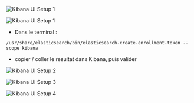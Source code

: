 

![Kibana UI Setup 1](https://github.com/kplr-training/Elastic-Ingest/assets/123651815/3d53fb3b-1d15-46c2-a808-7e36090e299e)

![Kibana UI Setup 1](https://github.com/kplr-training/Elastic-Ingest/assets/123651815/d50fe68f-ff4b-4b3c-96db-d11c6ab89b01)

- Dans le terminal : 
```
/usr/share/elasticsearch/bin/elasticsearch-create-enrollment-token --scope kibana
```

- copier / coller le resultat dans Kibana, puis valider 

![Kibana UI Setup 2](https://github.com/kplr-training/Elastic-Ingest/assets/123651815/b9fe789c-ad82-4cf1-b178-f5d6fe144e7b)

![Kibana UI Setup 3](https://github.com/kplr-training/Elastic-Ingest/assets/123651815/d8303515-e330-4a23-ae6b-92ad022a9078)

![Kibana UI Setup 4](https://github.com/kplr-training/Elastic-Ingest/assets/123651815/7c74c8e3-6170-487c-a19f-9e37fe21bdda)
